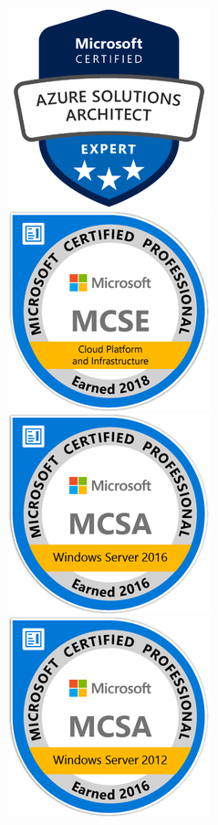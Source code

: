 <img src="images/azure-solutions-architect-expert-600x600.png" text="Microsoft Azure Solutions Architect Expert" height="352" />
<img src="images/MCSE-Cloud-Platform-Infrastructure-2018.png" text="Cloud Platform and Infrastructure" />
<img src="images/MCSA-Windows-Server-2016.png" text="Windows Server 2016" />
<img src="images/MCSA-Windows-Server-2012R2.png" text="Windows Server 2012 R2" />
